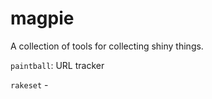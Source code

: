 magpie
========================

A collection of tools for collecting shiny things.

`paintball`: URL tracker

`rakeset` - 